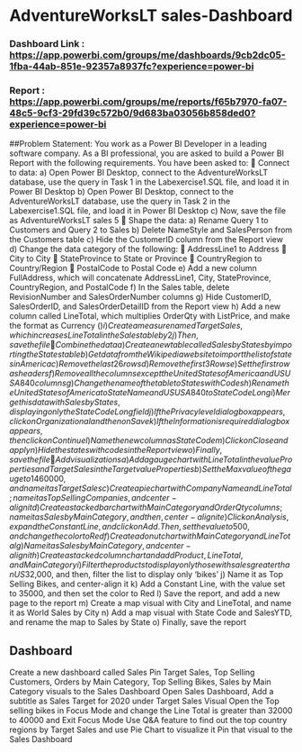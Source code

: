 # AdventureWorksLT sales-Dashboard

### Dashboard Link : https://app.powerbi.com/groups/me/dashboards/9cb2dc05-1fba-44ab-851e-92357a8937fc?experience=power-bi
### Report : https://app.powerbi.com/groups/me/reports/f65b7970-fa07-48c5-9cf3-29fd39c572b0/9d683ba03056b858ded0?experience=power-bi

##Problem Statement:
You work as a Power BI Developer in a leading software company. As a BI professional, you are asked to build a Power BI Report with the following requirements. You have been asked to:
 Connect to data:
a) Open Power BI Desktop, connect to the AdventureWorksLT database, use the query in Task 1 in the Labexercise1.SQL file, and load it in Power BI Desktop
b) Open Power BI Desktop, connect to the AdventureWorksLT database, use the query in Task 2 in the Labexercise1.SQL file, and load it in Power BI Desktop
c) Now, save the file as AdventureWorksLT sales 5
 Shape the data:
a) Rename Query 1 to Customers and Query 2 to Sales
b) Delete NameStyle and SalesPerson from the Customers table
c) Hide the CustomerID column from the Report view
d) Change the data category of the following:
 AddressLine1 to Address
 City to City
 StateProvince to State or Province
 CountryRegion to Country/Region
 PostalCode to Postal Code
e) Add a new column FullAddress, which will concatenate AddressLine1, City, StateProvince, CountryRegion, and PostalCode
f) In the Sales table, delete RevisionNumber and SalesOrderNumber columns
g) Hide CustomerID, SalesOrderID, and SalesOrderDetailID from the Report view
h) Add a new column called LineTotal, which multiplies OrderQty with ListPrice, and make the format as Currency ($)
i) Create a measure named TargetSales, which increases LineTotal in the Sales table by 2%
j) Then, save the file
 Combine the data
a) Create a new table called Sales by States by importing the States table
b) Get data from the Wikipedia website to import the list of states in America
c) Remove the last 26 rows
d) Remove the first 3 Rows
e) Set the first row as headers
f) Remove all the columns except the United States of America and US USA 840 columns
g) Change the name of the table to States with Codes
h) Rename the United States of America to State Name and US USA 840 to State Code Long
i) Merge this data with Sales by States, displaying only the State Code Long field
j) If the Privacy level dialog box appears, click on Organizational and then on Save
k) If the Information is required dialog box appears, then click on Continue
l) Name the new column as State Code
m) Click on Close and apply
n) Hide the states with codes in the Report view
o) Finally, save the file
 Add visualizations
a) Add a gauge chart with LineTotal in the value Properties and TargetSales in the Target value Properties
b) Set the Max value of the gauge to 1460000, and name it as Target Sales
c) Create a pie chart with CompanyName and LineTotal; name it as Top Selling Companies, and center-align it
d) Create a stacked bar chart with MainCategory and OrderQty columns; name it as Sales by Main Category, and then, center-align it
e) Click on Analysis, expand the Constant Line, and click on Add. Then, set the value to 500, and change the color to Red
f) Create a donut chart with MainCategory and LineTotal
g) Name it as Sales by Main Category, and center-align it
h) Create a stacked column chart and add Product, LineTotal, and MainCategory
i) Filter the products to display only those with sales greater than US$32,000, and then, filter the list to display only ‘bikes’
j) Name it as Top Selling Bikes, and center-align it
k) Add a Constant Line, with the value set to 35000, and then set the color to Red
l) Save the report, and add a new page to the report
m) Create a map visual with City and LineTotal, and name it as World Sales by City
n) Add a map visual with State Code and SalesYTD, and rename the map to Sales by State
o) Finally, save the report

## Dashboard
Create a new dashboard called Sales
Pin Target Sales, Top Selling Customers, Orders by Main Category, Top Selling Bikes, Sales by Main Category visuals to the Sales Dashboard
Open Sales Dashboard, Add a subtitle as Sales Target for 2020 under Target Sales Visual
Open the Top selling bikes in Focus Mode and change the Line Total is greater than 32000 to 40000 and Exit Focus Mode
Use Q&A feature to find out the top country regions by Target Sales and use Pie Chart to visualize it
Pin that visual to the Sales Dashboard



